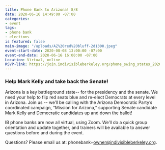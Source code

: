 ```yaml
---
title: Phone Bank to Arizona! 8/8
date: 2020-06-16 14:49:00 -07:00
categories:
- event
tags:
- phone bank
- elections
is featured: false
main-image: "/uploads/AZ%20red%20bluff-2d1300.jpeg"
event-start-date: 2020-08-08 13:00:00 -07:00
event-end-date: 2020-06-16 16:00:00 -07:00
Location: Virtual, online
RSVP-link: https://join.indivisibleberkeley.org/phone_swing_states_2020_08_08
---
```


### Help Mark Kelly and take back the Senate!

Arizona is a key battleground state-- for the presidency and the senate. We need your help to flip red seats blue and re-elect Democrats at every level in Arizona. Join us -- we’ll be calling with the Arizona Democratic Party’s coordinated campaign, “Mission for Arizona,” supporting Senate candidate Mark Kelly and Democratic candidates up and down the ballot!

IB phone banks are now all virtual,  using Zoom.  We’ll do a quick group orientation and update together, and trainers will be available to answer questions before and during the event.

Questions? Please email us at: phonebank\+owner@indivisibleberkeley.org.